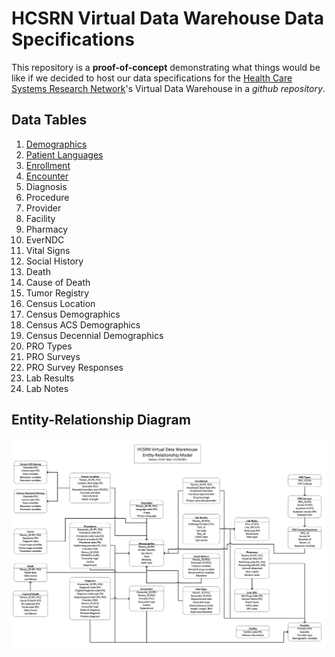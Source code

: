 # HCSRN Virtual Data Warehouse Data Specifications

This repository is a **proof-of-concept** demonstrating what things would be like if we decided to host our data specifications for the [Health Care Systems Research Network](https://hcsrn.org)'s Virtual Data Warehouse in a _github repository_.

## Data Tables

1. [Demographics](specs/_vdw_demographic.md)
1. [Patient Languages](specs/_vdw_language.md)
1. [Enrollment](specs/_vdw_enroll.md)
1. [Encounter](specs/_vdw_utilization.md)
1. Diagnosis
1. Procedure
1. Provider
1. Facility
1. Pharmacy
1. EverNDC
1. Vital Signs
1. Social History
1. Death
1. Cause of Death
1. Tumor Registry
1. Census Location
1. Census Demographics
1. Census ACS Demographics
1. Census Decennial Demographics
1. PRO Types
1. PRO Surveys
1. PRO Survey Responses
1. Lab Results
1. Lab Notes

## Entity-Relationship Diagram

![VDW Entity-Relationship Diagram](images/er_diagram.png)


